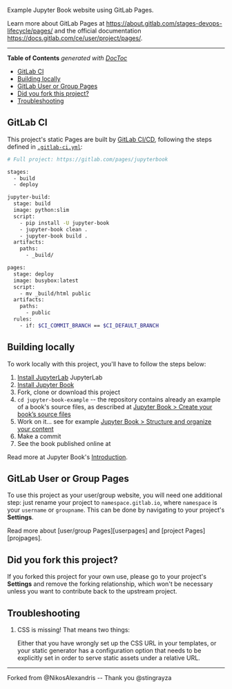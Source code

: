 Example Jupyter Book website using GitLab Pages.

Learn more about GitLab Pages at https://about.gitlab.com/stages-devops-lifecycle/pages/ and the official
documentation https://docs.gitlab.com/ce/user/project/pages/.

---

<!-- START doctoc generated TOC please keep comment here to allow auto update -->
<!-- DON'T EDIT THIS SECTION, INSTEAD RE-RUN doctoc TO UPDATE -->
**Table of Contents**  *generated with [DocToc](https://github.com/thlorenz/doctoc)*

- [GitLab CI](#gitlab-ci)
- [Building locally](#building-locally)
- [GitLab User or Group Pages](#gitlab-user-or-group-pages)
- [Did you fork this project?](#did-you-fork-this-project)
- [Troubleshooting](#troubleshooting)

<!-- END doctoc generated TOC please keep comment here to allow auto update -->

## GitLab CI

This project's static Pages are built by [GitLab CI/CD][ci], following the steps
defined in [`.gitlab-ci.yml`](.gitlab-ci.yml):

```bash
# Full project: https://gitlab.com/pages/jupyterbook

stages:
  - build
  - deploy

jupyter-build:
  stage: build
  image: python:slim
  script:
    - pip install -U jupyter-book
    - jupyter-book clean .
    - jupyter-book build .
  artifacts:
    paths:
      - _build/

pages:
  stage: deploy
  image: busybox:latest
  script:
    - mv _build/html public
  artifacts:
    paths:
      - public
  rules:
    - if: $CI_COMMIT_BRANCH == $CI_DEFAULT_BRANCH
```

## Building locally

To work locally with this project, you'll have to follow the steps below:

1. [Install JupyterLab](https://jupyter.org/install) JupyterLab
1. [Install Jupyter Book](https://jupyterbook.org/start/overview.html#install-jupyter-book)
1. Fork, clone or download this project
1. `cd jupyter-book-example` -- the repository contains already an example of a
   book's source files, as described at [Jupyter Book > Create your book’s source files](https://jupyterbook.org/start/create.html#create-your-books-source-files)
1. Work on it... see for example [Jupyter Book > Structure and organize your content](https://jupyterbook.org/basics/organize.html)
1. Make a commit
1. See the book published online at 

Read more at Jupyter Book's [Introduction](https://jupyterbook.org/intro.html).

## GitLab User or Group Pages

To use this project as your user/group website, you will need one additional
step: just rename your project to `namespace.gitlab.io`, where `namespace` is
your `username` or `groupname`. This can be done by navigating to your
project's **Settings**.

Read more about [user/group Pages][userpages] and [project Pages][projpages].

## Did you fork this project?

If you forked this project for your own use, please go to your project's
**Settings** and remove the forking relationship, which won't be necessary
unless you want to contribute back to the upstream project.

## Troubleshooting

1. CSS is missing! That means two things:

    Either that you have wrongly set up the CSS URL in your templates, or
    your static generator has a configuration option that needs to be explicitly
    set in order to serve static assets under a relative URL.

[ci]: https://about.gitlab.com/gitlab-ci/
[jupyter-book]: http://jupyterbook.org
[install]: https://jupyterbook.org/start/overview.html#install-jupyter-book
[documentation]: https://jupyterbook.org/intro.html

----

Forked from @NikosAlexandris -- Thank you @stingrayza
